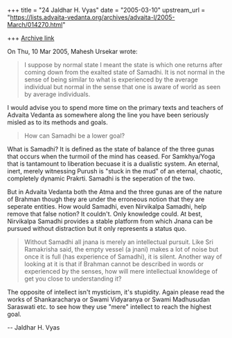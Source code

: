 +++
title = "24 Jaldhar H. Vyas"
date = "2005-03-10"
upstream_url = "https://lists.advaita-vedanta.org/archives/advaita-l/2005-March/014270.html"

+++
[Archive link](https://lists.advaita-vedanta.org/archives/advaita-l/2005-March/014270.html)

On Thu, 10 Mar 2005, Mahesh Ursekar wrote:

> I suppose by normal state I meant the state is which one returns after
> coming down from the exalted state of Samadhi. It is not normal in the
> sense of being similar to what is experienced by the average
> individual but normal in the sense that one is aware of world as seen
> by average individuals.
>

I would advise you to spend more time on the primary texts and teachers of
Advaita Vedanta as somewhere along the line you have been seriously misled
as to its methods and goals.

> How can Samadhi be a lower goal?

What is Samadhi?  It is defined as the state of balance of the three gunas
that occurs when the turmoil of the mind has ceased.  For Samkhya/Yoga
that is tantamount to liberation becuase it is a dualistic system.  An
eternal, inert, merely witnessing Purush is "stuck in the mud" of an
eternal, chaotic, completely dynamic Prakrti.  Samadhi is the seperation
of the two.

But in Advaita Vedanta both the Atma and the three gunas are of the nature
of Brahman though they are under the erroneous notion that they are
seperate entities.  How would Samadhi, even Nirvikalpa Samadhi,  help
remove that false notion?  It couldn't.  Only knowledge could.  At best,
Nirvikalpa Samadhi provides a stable platform from which Jnana can be
pursued without distraction but it only represents a status quo.

> Without Samadhi all jnana is merely
> an intellectual pursuit. Like Sri Ramakrisha said, the empty vessel (a
> jnani) makes a lot of noise but once it is full (has experience of
> Samadhi), it is silent. Another way of looking at it is that if
> Brahman cannot be described in words or experienced by the senses, how
> will mere intellectual knowldege of get you close to understanding it?
>

The opposite of intellect isn't mysticism, it's stupidity. Again please
read the works of Shankaracharya or Swami Vidyaranya or Swami Madhusudan
Saraswati etc. to see how they use "mere" intellect to reach the highest
goal.


-- 
Jaldhar H. Vyas <jaldhar at braincells.com>

